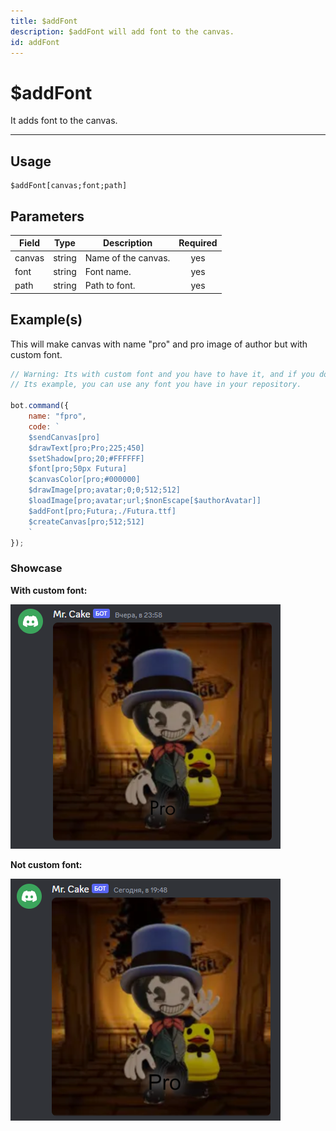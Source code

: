 ```yaml
---
title: $addFont
description: $addFont will add font to the canvas.
id: addFont
---
```


# $addFont

It adds font to the canvas.

---

## Usage

```
$addFont[canvas;font;path]
```

## Parameters

| Field | Type | Description | Required |
| ----- | ---- | ----------- | :------: |
| canvas | string | Name of the canvas. | yes |
| font | string | Font name. | yes |
| path | string | Path to font. | yes |

## Example(s)

This will make canvas with name "pro" and pro image of author but with custom font.

```js
// Warning: Its with custom font and you have to have it, and if you dont have it wont work.
// Its example, you can use any font you have in your repository.

bot.command({
    name: "fpro",
    code: `
    $sendCanvas[pro]
    $drawText[pro;Pro;225;450]
    $setShadow[pro;20;#FFFFFF]
    $font[pro;50px Futura]
    $canvasColor[pro;#000000]
    $drawImage[pro;avatar;0;0;512;512]
    $loadImage[pro;avatar;url;$nonEscape[$authorAvatar]]
    $addFont[pro;Futura;./Futura.ttf]
    $createCanvas[pro;512;512]
    `
});
``` 

### Showcase

**With custom font:**

![](img/fpro.png)

**Not custom font:**

![](img/pro.png)